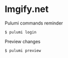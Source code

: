 # lmgify.net

Pulumi commands reminder

```shell
$ pulumi login
```

Preview changes

```shell
$ pulumi preview
```
